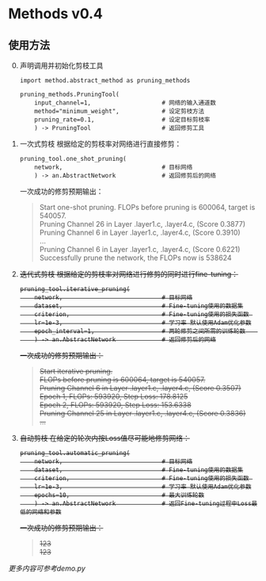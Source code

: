 # Methods v0.4

## 使用方法
0. 声明调用并初始化剪枝工具  
    ```
    import method.abstract_method as pruning_methods
    
    pruning_methods.PruningTool(
        input_channel=1,                    # 网络的输入通道数
        method="minimum_weight",            # 设定剪枝方法
        pruning_rate=0.1,                   # 设定目标剪枝率
        ) -> PruningTool                    # 返回修剪工具
    ```
1. 一次式剪枝
    根据给定的剪枝率对网络进行直接修剪：
    ```
    pruning_tool.one_shot_pruning(
        network,                            # 目标网络
        ) -> an.AbstractNetwork             # 返回修剪后的网络
    ```
    一次成功的修剪预期输出：
    >   Start one-shot pruning.
        FLOPs before pruning is 600064, target is 540057.  
        Pruning Channel 26 in Layer .layer1.c, .layer4.c,  (Score 0.3877)  
        Pruning Channel 6 in Layer .layer1.c, .layer4.c,  (Score 0.3910)  
        ...  
        Pruning Channel 6 in Layer .layer1.c, .layer4.c,  (Score 0.6221)  
        Successfully prune the network, the FLOPs now is 538624
        
<del>  

2. 迭代式剪枝
    根据给定的剪枝率对网络进行修剪的同时进行fine-tuning：
    ```
    pruning_tool.iterative_pruning(
        network,                            # 目标网络
        dataset,                            # Fine-tuning使用的数据集
        criterion,                          # Fine-tuning使用的损失函数 
        lr=1e-3,                            # 学习率 默认使用Adam优化参数
        epoch_interval=1,                   # 两轮修剪之间所需的训练轮数               
        ) -> an.AbstractNetwork             # 返回修剪后的网络
    ```
    一次成功的修剪预期输出：
    >   Start iterative pruning.  
        FLOPs before pruning is 600064, target is 540057.  
        Pruning Channel 6 in Layer .layer1.c, .layer4.c,  (Score 0.3507)  
        Epoch 1, FLOPs: 593920, Step Loss: 178.8125  
        Epoch 2, FLOPs: 593920, Step Loss: 153.6338  
        Pruning Channel 25 in Layer .layer1.c, .layer4.c,  (Score 0.3836)    
        ...  
        
        

3. 自动剪枝
    在给定的轮次内按Loss值尽可能地修剪网络：
    ```
    pruning_tool.automatic_pruning(
        network,                            # 目标网络
        dataset,                            # Fine-tuning使用的数据集
        criterion,                          # Fine-tuning使用的损失函数 
        lr=1e-3,                            # 学习率 默认使用Adam优化参数
        epochs=10,                          # 最大训练轮数
        ) -> an.AbstractNetwork             # 返回Fine-tuning过程中Loss最低的网络和参数
    ```
    一次成功的修剪预期输出：
    >   123  
        123

</del>



*更多内容可参考demo.py*